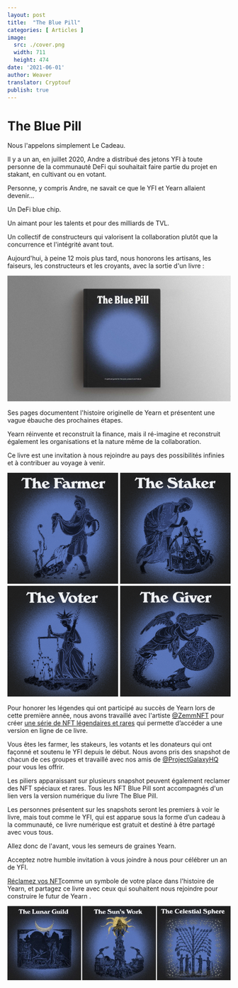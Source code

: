 ```yaml
---
layout: post
title:  "The Blue Pill"
categories: [ Articles ]
image:
  src: ./cover.png
  width: 711
  height: 474
date: '2021-06-01'
author: Weaver
translator: Cryptouf
publish: true
---
```


# The Blue Pill

Nous l'appelons simplement Le Cadeau.

Il y a un an, en juillet 2020, Andre a distribué des jetons YFI à toute personne de la communauté DeFi qui souhaitait faire partie du projet en stakant, en cultivant ou en votant.

Personne, y compris Andre, ne savait ce que le YFI et Yearn allaient devenir…

Un DeFi blue chip.

Un aimant pour les talents et pour des milliards de TVL.

Un collectif de constructeurs qui valorisent la collaboration plutôt que la concurrence et l'intégrité avant tout.

Aujourd'hui, à peine 12 mois plus tard, nous honorons les artisans, les faiseurs, les constructeurs et les croyants, avec la sortie d'un livre :

![](image1.png?w=1400&h=787)

Ses pages documentent l'histoire originelle de Yearn et présentent une vague ébauche des prochaines étapes.

Yearn réinvente et reconstruit la finance, mais il ré-imagine et reconstruit également les organisations et la nature même de la collaboration.

Ce livre est une invitation à nous rejoindre au pays des possibilités infinies et à contribuer au voyage à venir.

![](image2.png?w=700&h=700)


Pour honorer les légendes qui ont participé au succès de Yearn lors de cette première année, nous avons travaillé avec l'artiste  [@ZemmNFT](https://twitter.com/Zemm_NFT) pour créer [une série de NFT légendaires et rares](https://galaxy.eco/yearn)  qui permette d’accéder a une version en ligne de ce livre.

Vous êtes les farmer, les stakeurs, les votants et les donateurs qui ont façonné et soutenu le YFI depuis le début. Nous avons pris des snapshot de chacun de ces groupes et travaillé avec nos amis de [@ProjectGalaxyHQ](https://twitter.com/ProjectGalaxyHQ) pour vous les offrir.

Les piliers apparaissant sur plusieurs snapshot peuvent également reclamer des NFT spéciaux et rares. Tous les NFT Blue Pill sont accompagnés d'un lien vers la version numérique du livre The Blue Pill.

Les personnes présentent sur les snapshots seront les premiers à voir le livre, mais tout comme le YFI, qui est apparue sous la forme d’un cadeau à la communauté, ce livre numérique est gratuit et destiné à être partagé avec vous tous.

Allez donc de l'avant, vous les semeurs de graines Yearn.

Acceptez notre humble invitation à vous joindre à nous pour célébrer un an de YFI.

[ Réclamez vos NFT](https://galaxy.eco/yearn)comme un symbole de votre place dans l'histoire de Yearn, et partagez ce livre avec ceux qui souhaitent nous rejoindre pour construire le futur de Yearn .



![](image3.jpg?w=700&h=231)
